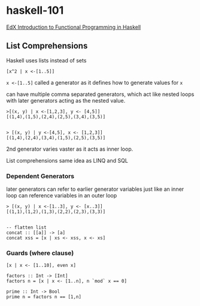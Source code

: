 # haskell-101
[EdX Introduction to Functional Programming in Haskell](https://courses.edx.org/courses/course-v1:DelftX+FP101x+3T2015/course/)

## List Comprehensions
Haskell uses lists instead of sets

    [x^2 | x <-[1..5]]

`x <-[1..5]` called a generator as it defines how to generate values for `x`

can have multiple comma separated generators, which act like nested loops with later generators acting as the nested value.

    >[(x, y) | x <-[1,2,3], y <- [4,5]]
    [(1,4),(1,5),(2,4),(2,5),(3,4),(3,5)]


    > [(x, y) | y <-[4,5], x <- [1,2,3]]
    [(1,4),(2,4),(3,4),(1,5),(2,5),(3,5)]

2nd generator varies vaster as it acts as inner loop.

List comprehensions same idea as LINQ and SQL

### Dependent Generators
later generators can refer to earlier generator variables just like an inner loop can reference variables in an outer loop

    > [(x, y) | x <-[1..3], y <- [x..3]]
    [(1,1),(1,2),(1,3),(2,2),(2,3),(3,3)]


    -- flatten list
    concat :: [[a]] -> [a]
    concat xss = [x | xs <- xss, x <- xs]

### Guards (where clause)

    [x | x <- [1..10], even x]

    factors :: Int -> [Int]
    factors n = [x | x <- [1..n], n `mod` x == 0]

    prime :: Int -> Bool
    prime n = factors n == [1,n]
    
